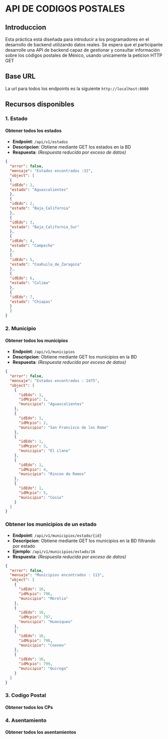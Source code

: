 # API DE CODIGOS POSTALES

## Introduccion

Esta práctica está diseñada para introducir a los programadores en el desarrollo de backend utilizando datos reales. Se espera que el participante desarrolle una API de backend capaz de gestionar y consultar información sobre los códigos postales de México, usando unicamente la peticion HTTP GET

## Base URL

La url para todos los endpoints es la siguiente `http://localhost:8080`

## Recursos disponibles

### 1. Estado

#### Obtener todos los estados 

- **Endpoint**: `/api/v1/estados`
- **Descripcion**: Obtiene mediante GET los estados en la BD
- **Respuesta**:
*(Respuesta reducida por exceso de datos)*
```json 
{
  "error": false,
  "mensaje": "Estados encontrados :32",
  "object": [
  {
  "idEdo": 1,
  "estado": "Aguascalientes"
  },
  {
  "idEdo": 2,
  "estado": "Baja_California"
  },
  {
  "idEdo": 3,
  "estado": "Baja_California_Sur"
  },
  {
  "idEdo": 4,
  "estado": "Campeche"
  },
  {
  "idEdo": 5,
  "estado": "Coahuila_de_Zaragoza"
  },
  {
  "idEdo": 6,
  "estado": "Colima"
  },
  {
  "idEdo": 7,
  "estado": "Chiapas"
  }
  ]
}
```

### 2. Municipio

#### Obtener todos los municipios

- **Endpoint**: `/api/v1/municipios`
- **Descripcion**: Obtiene mediante GET los municipios en la BD
- **Respuesta**:
*(Respuesta reducida por exceso de datos)*
```json
{
  "error": false,
  "mensaje": "Estados encontrados : 2475",
  "object": [
    {
      "idEdo": 1,
      "idMcpio": 1,
      "municipio": "Aguascalientes"
    },
    {
      "idEdo": 1,
      "idMcpio": 2,
      "municipio": "San Francisco de los Romo"
    },
    {
      "idEdo": 1,
      "idMcpio": 3,
      "municipio": "El Llano"
    },
    {
      "idEdo": 1,
      "idMcpio": 4,
      "municipio": "Rincon de Romos"
    },
    {
      "idEdo": 1,
      "idMcpio": 5,
      "municipio": "Cosio"
    }
  ]
}
```
### Obtener los municipios de un estado

- **Endpoint**: `/api/v1/municipios/estado/{id}`
- **Descripcion**: Obtiene mediante GET los municipios en la BD filtrando por estado
- **Ejemplo**: `/api/v1/municipios/estado/16`
- **Respuesta**:
*(Respuesta reducida por exceso de datos)*
```json
{
  "error": false,
  "mensaje": "Municipios encontrados : 113",
  "object": [
    {
      "idEdo": 16,
      "idMcpio": 796,
      "municipio": "Morelia"
    },
    {
      "idEdo": 16,
      "idMcpio": 797,
      "municipio": "Huaniqueo"
    },
    {
      "idEdo": 16,
      "idMcpio": 798,
      "municipio": "Coeneo"
    },
    {
      "idEdo": 16,
      "idMcpio": 799,
      "municipio": "Quiroga"
    }
  ]
}
```

### 3. Codigo Postal

#### Obtener todos los CPs

### 4. Asentamiento

#### Obtener todos los asentamientos 


